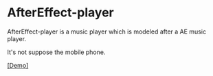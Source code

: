 # AfterEffect-player
AfterEffect-player is a music player which is modeled after a AE music player. 

It's not suppose the mobile phone.

<a href="https://nopast.gitee.io/demo-page/AfterEffect-player/" target="_blank">[Demo]</a>
